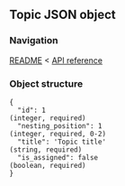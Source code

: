 ## Topic JSON object

### Navigation
[README](../../README.md)
<
[API reference](../api_reference.md)

### Object structure
```
{
  "id": 1                                                                       (integer, required)
  "nesting_position": 1                                                         (integer, required, 0-2)
  "title": 'Topic title'                                                        (string, required)
  "is_assigned": false                                                          (boolean, required)
}
```
